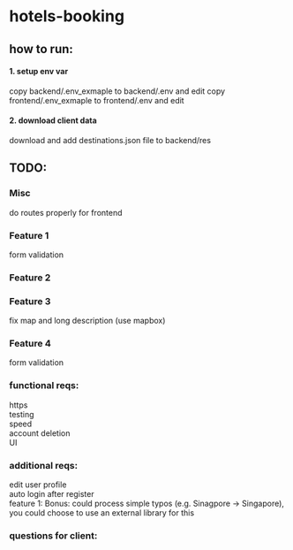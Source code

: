 # hotels-booking

## how to run:

#### 1. setup env var
copy backend/.env_exmaple to backend/.env and edit
copy frontend/.env_exmaple to frontend/.env and edit

#### 2. download client data
download and add destinations.json file to backend/res


## TODO:

### Misc
do routes properly for frontend

### Feature 1
form validation

### Feature 2

### Feature 3
fix map and long description (use mapbox)

### Feature 4
form validation

### functional reqs:
https  
testing  
speed  
account deletion  
UI

### additional reqs:
edit user profile  
auto login after register  
feature 1: Bonus: could process simple typos (e.g. Sinagpore → Singapore), you could choose to use an external library for this

### questions for client: